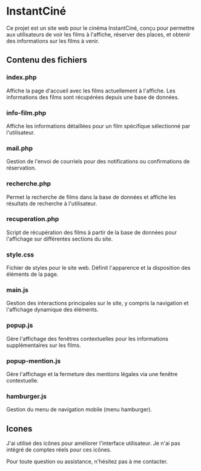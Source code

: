 # InstantCiné

Ce projet est un site web pour le cinéma InstantCiné, conçu pour permettre aux utilisateurs de voir les films à l'affiche, réserver des places, et obtenir des informations sur les films à venir.


## Contenu des fichiers

### index.php
Affiche la page d'accueil avec les films actuellement à l'affiche. Les informations des films sont récupérées depuis une base de données.

### info-film.php
Affiche les informations détaillées pour un film spécifique sélectionné par l'utilisateur.

### mail.php
Gestion de l'envoi de courriels pour des notifications ou confirmations de réservation.

### recherche.php
Permet la recherche de films dans la base de données et affiche les résultats de recherche à l'utilisateur.

### recuperation.php
Script de récupération des films à partir de la base de données pour l'affichage sur différentes sections du site.

### style.css
Fichier de styles pour le site web. Définit l'apparence et la disposition des éléments de la page.

### main.js
Gestion des interactions principales sur le site, y compris la navigation et l'affichage dynamique des éléments.

### popup.js
Gère l'affichage des fenêtres contextuelles pour les informations supplémentaires sur les films.

### popup-mention.js
Gère l'affichage et la fermeture des mentions légales via une fenêtre contextuelle.

### hamburger.js
Gestion du menu de navigation mobile (menu hamburger).

## Icones

J'ai utilisé des icônes pour améliorer l'interface utilisateur. Je n'ai pas intégré de comptes réels pour ces icônes.

Pour toute question ou assistance, n'hésitez pas à me contacter.
